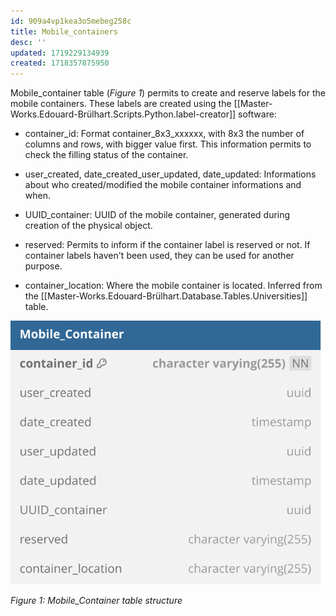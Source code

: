 ```yaml
---
id: 909a4vp1kea3o5mebeg258c
title: Mobile_containers
desc: ''
updated: 1719229134939
created: 1718357875950
---
```

Mobile_container table (*Figure 1*) permits to create and reserve labels for the mobile containers. These labels are created using the [[Master-Works.Edouard-Brülhart.Scripts.Python.label-creator]] software:

- container_id: Format container_8x3_xxxxxx, with 8x3 the number of columns and rows, with bigger value first. This information permits to check the filling status of the container.

- user_created, date_created_user_updated, date_updated: Informations about who created/modified the mobile container informations and when.

- UUID_container: UUID of the mobile container, generated during creation of the physical object.

- reserved: Permits to inform if the container label is reserved or not. If container labels haven't been used, they can be used for another purpose.

- container_location: Where the mobile container is located. Inferred from the [[Master-Works.Edouard-Brülhart.Database.Tables.Universities]] table.

![image import](assets/images_bruelhed/mobile_containers.svg)

*Figure 1: Mobile_Container table structure*